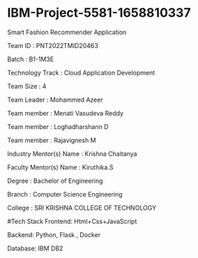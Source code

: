 # IBM-Project-5581-1658810337

Smart Fashion Recommender Application

Team ID : PNT2022TMID20463

Batch : B1-1M3E	

Technology Track : Cloud Application Development

Team Size : 4

Team Leader : Mohammed Azeer

Team member : Menati Vasudeva Reddy

Team member : Loghadharshann D

Team member : Rajavignesh M

Industry Mentor(s) Name : Krishna Chaitanya

Faculty Mentor(s) Name : Kiruthika.S

Degree : Bachelor of Engineering

Branch : Computer Science Engineering

College : SRI KRISHNA COLLEGE OF TECHNOLOGY

#Tech Stack
Frontend: Html+Css+JavaScript

Backend: Python, Flask , Docker

Database: IBM DB2
